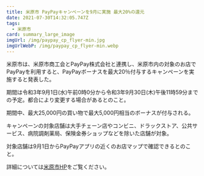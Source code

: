 ```yaml
---
title: 米原市 PayPayキャンペーンを9月に実施 最大20%の還元
date: 2021-07-30T14:32:05.747Z
tags:
  - 米原市
card: summary_large_image
imgUrl: /img/paypay_cp_flyer-min.jpg
imgUrlWebP: /img/paypay_cp_flyer-min.webp
---
```

米原市は、米原市商工会とPayPay株式会社と連携し、米原市内の対象のお店でPayPayを利用すると、PayPayボーナスを最大20％付与するキャンペーンを実施すると発表した。

期間は令和3年9月1日(水)午前0時0分から令和3年9月30日(木)午後11時59分までの予定。都合により変更する場合があるとのこと。

期間中、最大25,000円の買い物で最大5,000円相当のボーナスが付与される。

キャンペーンの対象店舗は大手チェーン店やコンビニ、ドラックストア、公共サービス、病院調剤薬局、保険金券ショップなどを除いた店舗が対象。

対象店舗は9月1日からPayPayアプリの近くのお店マップで確認できるとのこと。

詳細については[米原市HP](https://www.city.maibara.lg.jp/soshiki/keizai_kankyo/syoko/shoko/16253.html)をご覧ください。